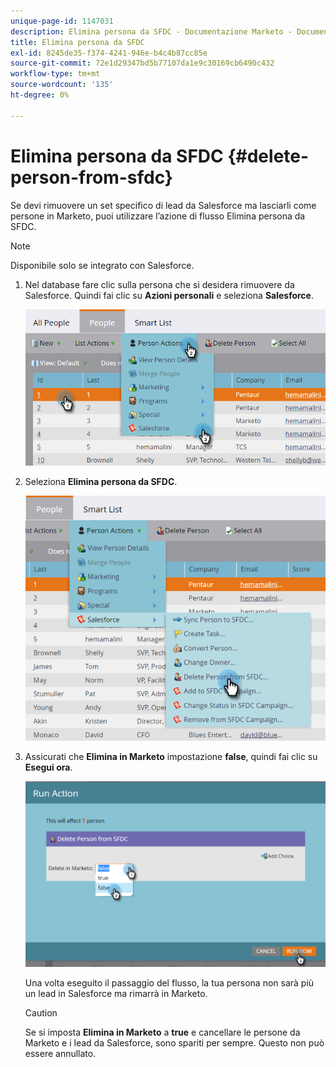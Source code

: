 ```yaml
---
unique-page-id: 1147031
description: Elimina persona da SFDC - Documentazione Marketo - Documentazione del prodotto
title: Elimina persona da SFDC
exl-id: 8245de35-f374-4241-946e-b4c4b87cc85e
source-git-commit: 72e1d29347bd5b77107da1e9c30169cb6490c432
workflow-type: tm+mt
source-wordcount: '135'
ht-degree: 0%

---
```


# Elimina persona da SFDC {#delete-person-from-sfdc}

Se devi rimuovere un set specifico di lead da Salesforce ma lasciarli come persone in Marketo, puoi utilizzare l’azione di flusso Elimina persona da SFDC.

>[!NOTE]
>
>Disponibile solo se integrato con Salesforce.

1. Nel database fare clic sulla persona che si desidera rimuovere da Salesforce. Quindi fai clic su **Azioni personali** e seleziona **Salesforce**.

   ![](assets/person-actions-salesforce.png)

1. Seleziona **Elimina persona da SFDC**.

   ![](assets/delete-person-from-sfdc.png)

1. Assicurati che **Elimina in Marketo** impostazione **false**, quindi fai clic su **Esegui ora**.

   ![](assets/run-action-delete-lead-from-sfdc.png)

   Una volta eseguito il passaggio del flusso, la tua persona non sarà più un lead in Salesforce ma rimarrà in Marketo.

   >[!CAUTION]
   >
   >Se si imposta **Elimina in Marketo** a **true** e cancellare le persone da Marketo e i lead da Salesforce, sono spariti per sempre. Questo non può essere annullato.
